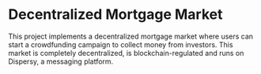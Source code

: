 # Decentralized Mortgage Market

This project implements a decentralized mortgage market where users can start a crowdfunding campaign to collect money from investors. This market is completely decentralized, is blockchain-regulated and runs on Dispersy, a messaging platform.
